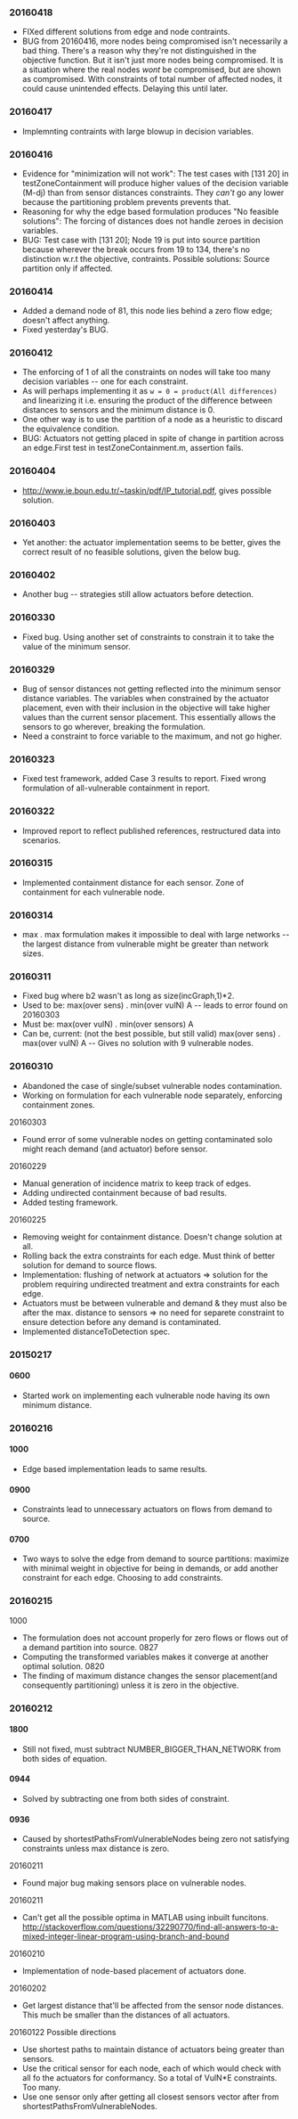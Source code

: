 ### 20160418
* FIXed different solutions from edge and node contraints.
* BUG from 20160416, more nodes being compromised isn't necessarily a bad thing. There's a reason why they're not distinguished in the objective function.
But it isn't just more nodes being compromised. It is a situation where the real nodes *wont* be compromised, but are shown as compromised. 
With constraints of total number of affected nodes, it could cause unintended effects. Delaying this until later.

### 20160417
* Implemnting contraints with large blowup in decision variables.

### 20160416
* Evidence for "minimization will not work": The test cases with [131 20] in testZoneContainment will produce higher values of the decision variable (M-dj) than from sensor distances constraints. They *can't* go any lower because the partitioning problem prevents prevents that.
* Reasoning for why the edge based formulation produces "No feasible solutions": The forcing of distances does not handle zeroes in decision variables.
* BUG: Test case with [131 20]; Node 19 is put into source partition because wherever the break occurs from 19 to 134, there's no distinction w.r.t the objective, contraints. 
Possible solutions: Source partition only if affected.

### 20160414
* Added a demand node of 81, this node lies behind a zero flow edge; doesn't affect anything.
* Fixed yesterday's BUG.

### 20160412
* The enforcing of 1 of all the constraints on nodes will take too many decision variables -- one for each constraint.
* As will perhaps implementing it as `w = 0 = product(All differences)` and linearizing it i.e. ensuring the product of the difference between distances to sensors and the minimum distance is 0.
* One other way is to use the partition of a node as a heuristic to discard the equivalence condition.
* BUG: Actuators not getting placed in spite of change in partition across an edge.First test in testZoneContainment.m, assertion fails.

### 20160404
* http://www.ie.boun.edu.tr/~taskin/pdf/IP_tutorial.pdf, gives possible solution.

### 20160403
* Yet another: the actuator implementation seems to be better, gives the correct result of no feasible solutions, given the below bug.

### 20160402
* Another bug -- strategies still allow actuators before detection.

### 20160330
* Fixed bug. Using another set of constraints to constrain it to take the value of the minimum sensor.

### 20160329
* Bug of sensor distances not getting reflected into the minimum sensor distance variables. The variables when constrained by the actuator placement, even with their inclusion in the objective will take higher values than the current sensor placement. This essentially allows the sensors to go wherever, breaking the formulation.
* Need a constraint to force variable to the maximum, and not go higher.

### 20160323
* Fixed test framework, added Case 3 results to report. Fixed wrong formulation of all-vulnerable containment in report.

### 20160322
* Improved report to reflect published references, restructured data into scenarios.

### 20160315
* Implemented containment distance for each sensor. Zone of containment for each vulnerable node.

### 20160314
* max . max formulation makes it impossible to deal with large networks -- the largest distance from vulnerable might be greater than network sizes.

### 20160311
* Fixed bug where b2 wasn't as long as size(incGraph,1)*2.
* Used to be: max(over sens) . min(over vulN) A -- leads to error found on 20160303
* Must be: max(over vulN) . min(over sensors) A
* Can be, current: (not the best possible, but still valid)
    max(over sens) . max(over vulN) A -- Gives no solution with 9 vulnerable nodes.

### 20160310
* Abandoned the case of single/subset vulnerable nodes contamination.
* Working on formulation for each vulnerable node separately, enforcing containment zones. 

20160303
* Found error of some vulnerable nodes on getting contaminated solo might reach demand (and actuator) before sensor.

20160229
* Manual generation of incidence matrix to keep track of edges.
* Adding undirected containment because of bad results.
* Added testing framework.

20160225
* Removing weight for containment distance. Doesn't change solution at all.
* Rolling back the extra constraints for each edge. Must think of better solution for demand to source flows. 
* Implementation: flushing of network at actuators => solution for the problem requiring undirected treatment and extra constraints for each edge.
* Actuators must be between vulnerable and demand & they must also be after the max. distance to sensors => no need for separete constraint to ensure detection before any demand is contaminated.
* Implemented distanceToDetection spec.

### 20150217
#### 0600
* Started work on implementing each vulnerable node having its own minimum distance.

### 20160216
#### 1000
* Edge based implementation leads to same results.
#### 0900
* Constraints lead to unnecessary actuators on flows from demand to source.
#### 0700
* Two ways to solve the edge from demand to source partitions: maximize with minimal weight in objective for being in demands, or add another constraint for each edge. Choosing to add constraints.

### 20160215
1000
* The formulation does not account properly for zero flows or flows out of a demand partition into source.
0827
* Computing the transformed variables makes it converge at another optimal solution.
0820
* The finding of maximum distance changes the sensor placement(and consequently partitioning) unless it is zero in the objective.

### 20160212
#### 1800
* Still not fixed, must subtract NUMBER_BIGGER_THAN_NETWORK from both sides of equation.
#### 0944
* Solved by subtracting one from both sides of constraint.
#### 0936
* Caused by shortestPathsFromVulnerableNodes being zero not satisfying constraints unless max distance is zero.

20160211
* Found major bug making sensors place on vulnerable nodes. 

20160211
* Can't get all the possible optima in MATLAB using inbuilt funcitons.
http://stackoverflow.com/questions/32290770/find-all-answers-to-a-mixed-integer-linear-program-using-branch-and-bound

20160210
* Implementation of node-based placement of actuators done. 

20160202
* Get largest distance that'll be affected from the sensor node distances. This much be smaller than the distances of all actuators.

20160122
Possible directions
* Use shortest paths to maintain distance of actuators being greater than sensors.
* Use the critical sensor for each node, each of which would check with all fo the actuators for conformancy. So a total of VulN*E constraints. Too many.
* Use one sensor only after getting all closest sensors vector after from shortestPathsFromVulnerableNodes.

